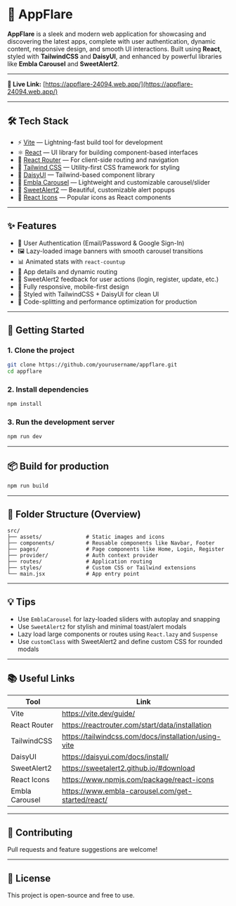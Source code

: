 # 🚀 AppFlare

**AppFlare** is a sleek and modern web application for showcasing and discovering the latest apps, complete with user authentication, dynamic content, responsive design, and smooth UI interactions. Built using **React**, styled with **TailwindCSS** and **DaisyUI**, and enhanced by powerful libraries like **Embla Carousel** and **SweetAlert2**.

---

**🔗 Live Link:** [https://appflare-24094.web.app/](https://appflare-24094.web.app/)

---

## 🛠 Tech Stack

- ⚡ [Vite](https://vite.dev/guide/) — Lightning-fast build tool for development
- ⚛️ [React](https://reactjs.org/) — UI library for building component-based interfaces
- 🔀 [React Router](https://reactrouter.com/start/data/installation) — For client-side routing and navigation
- 🎨 [Tailwind CSS](https://tailwindcss.com/docs/installation/using-vite) — Utility-first CSS framework for styling
- 💎 [DaisyUI](https://daisyui.com/docs/install/) — Tailwind-based component library
- 🎢 [Embla Carousel](https://www.embla-carousel.com/get-started/react/) — Lightweight and customizable carousel/slider
- 🎉 [SweetAlert2](https://sweetalert2.github.io/#download) — Beautiful, customizable alert popups
- 🧩 [React Icons](https://www.npmjs.com/package/react-icons) — Popular icons as React components

---

## ✨ Features

- 🔐 User Authentication (Email/Password & Google Sign-In)
- 🖼️ Lazy-loaded image banners with smooth carousel transitions
- 📊 Animated stats with `react-countup`
- 🧾 App details and dynamic routing
- 💬 SweetAlert2 feedback for user actions (login, register, update, etc.)
- 📱 Fully responsive, mobile-first design
- 🎨 Styled with TailwindCSS + DaisyUI for clean UI
- 🧠 Code-splitting and performance optimization for production

---

## 🚀 Getting Started

### 1. Clone the project

```bash
git clone https://github.com/yourusername/appflare.git
cd appflare
```

### 2. Install dependencies

```bash
npm install
```

### 3. Run the development server

```bash
npm run dev
```

---

## 📦 Build for production

```bash
npm run build
```

---

## 📁 Folder Structure (Overview)

```
src/
├── assets/              # Static images and icons
├── components/          # Reusable components like Navbar, Footer
├── pages/               # Page components like Home, Login, Register
├── provider/            # Auth context provider
├── routes/              # Application routing
├── styles/              # Custom CSS or Tailwind extensions
└── main.jsx             # App entry point
```

---

## 💡 Tips

- Use `EmblaCarousel` for lazy-loaded sliders with autoplay and snapping
- Use `SweetAlert2` for stylish and minimal toast/alert modals
- Lazy load large components or routes using `React.lazy` and `Suspense`
- Use `customClass` with SweetAlert2 and define custom CSS for rounded modals

---

## 📚 Useful Links

| Tool           | Link                                                                 |
|----------------|----------------------------------------------------------------------|
| Vite           | https://vite.dev/guide/                                              |
| React Router   | https://reactrouter.com/start/data/installation                      |
| TailwindCSS    | https://tailwindcss.com/docs/installation/using-vite                 |
| DaisyUI        | https://daisyui.com/docs/install/                                    |
| SweetAlert2    | https://sweetalert2.github.io/#download                              |
| React Icons    | https://www.npmjs.com/package/react-icons                            |
| Embla Carousel | https://www.embla-carousel.com/get-started/react/                    |

---

## 🙌 Contributing

Pull requests and feature suggestions are welcome!

---

## 📝 License

This project is open-source and free to use.
